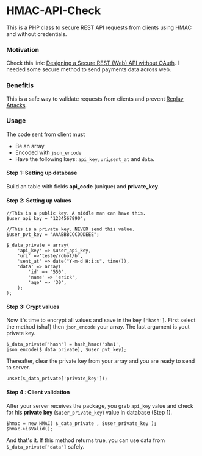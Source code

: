 # HMAC-API-Check #


This is a PHP class to secure REST API requests from clients using HMAC and without credentials.


### Motivation ###

Check this link: [Designing a Secure REST (Web) API without OAuth](http://www.thebuzzmedia.com/designing-a-secure-rest-api-without-oauth-authentication/). I needed some secure method to send payments data across web.

### Benefitis ###

This is a safe way to validate requests from clients and prevent [Replay Attacks](http://en.wikipedia.org/wiki/Replay_attack).

### Usage ###

The code sent from client must
* Be an array
* Encoded with ``json_encode``
* Have the following keys: ``api_key``, ``uri``,``sent_at`` and ``data``.

#### Step 1: Setting up database ####

Build an table with fields <b>api_code</b> (unique) and <b>private_key</b>.

#### Step 2: Setting up values ####

    //This is a public key. A middle man can have this.
    $user_api_key = "1234567890";
    
    //This is a private key. NEVER send this value.
    $user_pvt_key = "AAABBBCCCDDDEEE";

    $_data_private = array(
        'api_key' => $user_api_key,
        'uri' =>'teste/robot/b',
        'sent_at' => date("Y-m-d H:i:s", time()), 
        'data' => array(
            'id' => '550',
            'name' => 'erick',
            'age' => '30',
        );
    );

#### Step 3: Crypt values ####
Now it's time to encrypt all values and save in the key ``['hash']``. First select the method (sha1) then ``json_encode`` your array. The last argument is yout private key. 

    $_data_private['hash'] = hash_hmac('sha1', json_encode($_data_private), $user_pvt_key);
      
Thereafter, clear the private key from your array and you are ready to send to server.
      
    unset($_data_private['private_key']);
      
#### Step 4 : Client validation ####

After your server receives the package, you grab ``api_key`` value and check for his <b>private key </b> (``$user_private_key``) value in database (Step 1).

    $hmac = new HMAC( $_data_private , $user_private_key );
    $hmac->isValid();

And that's it. If this method returns true, you can use data from ``$_data_private['data']`` safely.
